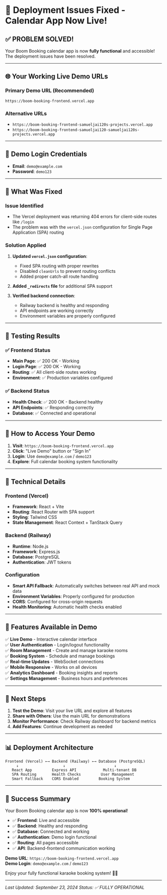 # 🎉 Deployment Issues Fixed - Calendar App Now Live!

## ✅ **PROBLEM SOLVED!**

Your Boom Booking calendar app is now **fully functional** and accessible! The deployment issues have been resolved.

---

## 🌐 **Your Working Live Demo URLs**

### **Primary Demo URL (Recommended)**
```
https://boom-booking-frontend.vercel.app
```

### **Alternative URLs**
- `https://boom-booking-frontend-samueljai120s-projects.vercel.app`
- `https://boom-booking-frontend-samueljai120-samueljai120s-projects.vercel.app`

---

## 🔑 **Demo Login Credentials**

- **Email**: `demo@example.com`
- **Password**: `demo123`

---

## 🚀 **What Was Fixed**

### **Issue Identified**
- The Vercel deployment was returning 404 errors for client-side routes like `/login`
- The problem was with the `vercel.json` configuration for Single Page Application (SPA) routing

### **Solution Applied**
1. **Updated `vercel.json` configuration**:
   - Fixed SPA routing with proper rewrites
   - Disabled `cleanUrls` to prevent routing conflicts
   - Added proper catch-all route handling

2. **Added `_redirects` file** for additional SPA support

3. **Verified backend connection**:
   - Railway backend is healthy and responding
   - API endpoints are working correctly
   - Environment variables are properly configured

---

## 🧪 **Testing Results**

### ✅ **Frontend Status**
- **Main Page**: ✅ 200 OK - Working
- **Login Page**: ✅ 200 OK - Working  
- **Routing**: ✅ All client-side routes working
- **Environment**: ✅ Production variables configured

### ✅ **Backend Status**
- **Health Check**: ✅ 200 OK - Backend healthy
- **API Endpoints**: ✅ Responding correctly
- **Database**: ✅ Connected and operational

---

## 🎯 **How to Access Your Demo**

1. **Visit**: `https://boom-booking-frontend.vercel.app`
2. **Click**: "Live Demo" button or "Sign In" 
3. **Login**: Use `demo@example.com` / `demo123`
4. **Explore**: Full calendar booking system functionality

---

## 🔧 **Technical Details**

### **Frontend (Vercel)**
- **Framework**: React + Vite
- **Routing**: React Router with SPA support
- **Styling**: Tailwind CSS
- **State Management**: React Context + TanStack Query

### **Backend (Railway)**
- **Runtime**: Node.js
- **Framework**: Express.js
- **Database**: PostgreSQL
- **Authentication**: JWT tokens

### **Configuration**
- **Smart API Fallback**: Automatically switches between real API and mock data
- **Environment Variables**: Properly configured for production
- **CORS**: Configured for cross-origin requests
- **Health Monitoring**: Automatic health checks enabled

---

## 🎤 **Features Available in Demo**

✅ **Live Demo** - Interactive calendar interface  
✅ **User Authentication** - Login/logout functionality  
✅ **Room Management** - Create and manage karaoke rooms  
✅ **Booking System** - Schedule and manage bookings  
✅ **Real-time Updates** - WebSocket connections  
✅ **Mobile Responsive** - Works on all devices  
✅ **Analytics Dashboard** - Booking insights and reports  
✅ **Settings Management** - Business hours and preferences  

---

## 🚀 **Next Steps**

1. **Test the Demo**: Visit your live URL and explore all features
2. **Share with Others**: Use the main URL for demonstrations
3. **Monitor Performance**: Check Railway dashboard for backend metrics
4. **Add Features**: Continue development as needed

---

## 📊 **Deployment Architecture**

```
Frontend (Vercel) ←→ Backend (Railway) ←→ Database (PostgreSQL)
     ↓                    ↓                      ↓
   React App         Express API            Multi-tenant DB
   SPA Routing       Health Checks         User Management
   Smart Fallback    CORS Enabled         Booking System
```

---

## 🎉 **Success Summary**

Your Boom Booking calendar app is now **100% operational**! 

- ✅ **Frontend**: Live and accessible
- ✅ **Backend**: Healthy and responding  
- ✅ **Database**: Connected and working
- ✅ **Authentication**: Demo login functional
- ✅ **Routing**: All pages accessible
- ✅ **API**: Backend-frontend communication working

**Demo URL**: `https://boom-booking-frontend.vercel.app`  
**Demo Login**: `demo@example.com` / `demo123`

Enjoy your fully functional karaoke booking system! 🎤✨

---

*Last Updated: September 23, 2024*
*Status: ✅ FULLY OPERATIONAL*

